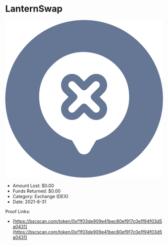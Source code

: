 # LanternSwap
![LanternSwap](/rektimages/LanternSwap.png)
- Amount Lost: $0.00
- Funds Returned: $0.00
- Category: Exchange (DEX)
- Date: 2021-8-31



Proof Links:
- [https://bscscan.com/token/0xf1f03de909e41bec80ef917c0e1f94f03d5a0431](https://bscscan.com/token/0xf1f03de909e41bec80ef917c0e1f94f03d5a0431)


